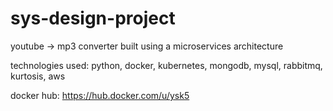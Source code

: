 # sys-design-project
youtube -> mp3 converter built using a microservices architecture

technologies used: python, docker, kubernetes, mongodb, mysql, rabbitmq, kurtosis, aws

docker hub: https://hub.docker.com/u/ysk5


